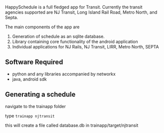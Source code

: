 HappySchedule is a full fledged app for Transit.  Currently the transit agencies supported are NJ Transit, Long Island Rail Road, Metro North, and Septa.

The main components of the app are

1.  Generation of schedule as an sqlite database.
2.  Library containing core functionality of the android application
3.  Individual applications for NJ Rails, NJ Transit, LIRR, Metro North, SEPTA

Software Required
-----------------

-  python and any libraries accompanied by networkx
-  java, android sdk


Generating a schedule
---------------------

navigate to the trainapp folder

type <code>trainapp njtransit</code>  

this will create a file called database.db in trainapp/target/njtransit
